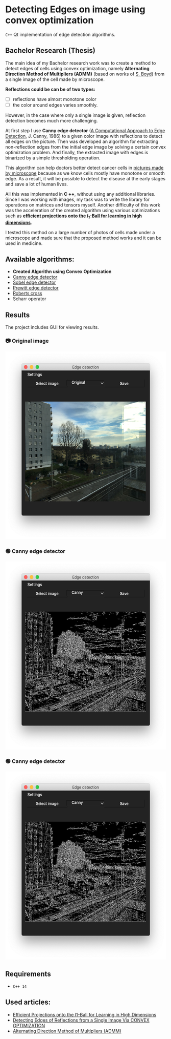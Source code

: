 # Detecting Edges on image using convex optimization

`C++` Qt implementation of edge detection algorithms.

## Bachelor Research (Thesis)

The main idea of my Bachelor research work was to create a method to detect edges of cells using convex optimization, namely **Alternating Direction Method of Multipliers (ADMM)** (based on works of [S. Boyd](https://web.stanford.edu/~boyd/)) from a single image of the cell made by microscope.

**Reflections could be can be of two types:** 
- [ ] reflections have almost monotone color
- [ ] the color around edges varies smoothly. 

However, in the case where only a single image is given, reflection detection becomes much more challenging.

At first step I use **Canny edge detector** ([A Computational Approach to Edge Detection](http://citeseerx.ist.psu.edu/viewdoc/download?doi=10.1.1.420.3300&rep=rep1&type=pdf), J. Canny, 1986) to a given color image with reflections to detect all edges on the picture. Then was developed an algorithm for extracting non-reflection edges from the initial edge image by solving a certain convex optimization problem. And finally, the extracted image with edges is binarized by a simple thresholding operation. 

This algorithm can help doctors better detect cancer cells in [pictures made by microscope](https://github.com/ElizaLo/Edge-Detecting-Of-Reflections-On-Single-Image/tree/master/Dataset%20of%20Cells) because as we know cells mostly have monotone or smooth edge. As a result, it will be possible to detect the disease at the early stages and save a lot of human lives.

All this was implemented in **C ++**, without using any additional libraries. Since I was working with images, my task was to write the library for operations on matrices and tensors myself. Another difficulty of this work was the acceleration of the created algorithm using various optimizations such as [**efficient projections onto the _l<sub>1</sub>_-Ball for learning in high dimensions**](https://stanford.edu/~jduchi/projects/DuchiShSiCh08.pdf).

I tested this method on a large number of photos of cells made under a microscope and made sure that the proposed method works and it can be used in medicine.


## **Available algorithms:**

 - **Created Algorithn using Convex Optimization**
 - [Canny edge detector](https://en.wikipedia.org/wiki/Canny_edge_detector)
 - [Sobel edge detector](https://en.wikipedia.org/wiki/Sobel_operator)
 - [Prewitt edge detector](https://en.wikipedia.org/wiki/Prewitt_operator)
 - [Roberts cross](https://en.wikipedia.org/wiki/Roberts_cross)
 - Scharr operator
 
## Results
 
The project includes GUI for viewing results.



### 📷 Original image

<img src="https://github.com/ElizaLo/Detecting-Edges-on-Image-using-Convex-Optimization/blob/master/img/Original%20img%201.png" width="553" height="587">

### 🟢 Canny edge detector

<img src="https://github.com/ElizaLo/Detecting-Edges-on-Image-using-Convex-Optimization/blob/master/img/Canny%20img%201.png" width="553" height="587">

### 🟢 Canny edge detector

<img src="https://github.com/ElizaLo/Detecting-Edges-on-Image-using-Convex-Optimization/blob/master/img/Canny%20img%201.png" width="553" height="587">
  
## Requirements  

- `C++ 14`
 
## Used articles:

 - [Efficient Projections onto the l1-Ball for Learning in High Dimensions](https://stanford.edu/~jduchi/projects/DuchiShSiCh08.pdf)
 - [Detecting Edges of Reflections from a Single Image Via CONVEX OPTIMIZATION](https://github.com/ElizaLo/Edge-detecting-of-reflections/blob/master/DETECTING%20EDGES%20OF%20REFLECTIONS%20FROM%20A%20SINGLE%20IMAGE.pdf)
 - [Alternating Direction Method of Multipliers (ADMM)](http://stanford.edu/~boyd/admm.html)
